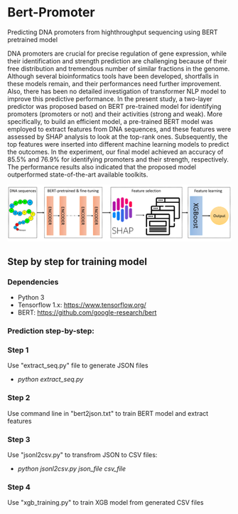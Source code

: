 # Bert-Promoter
Predicting DNA promoters from highthroughput sequencing using BERT pretrained model

DNA promoters are crucial for precise regulation of gene expression, while their identification and strength prediction are challenging because of their free distribution and tremendous number of similar fractions in the genome. Although several bioinformatics tools have been developed, shortfalls in these models remain, and their performances need further improvement. Also, there has been no detailed investigation of transformer NLP model to improve this predictive performance. In the present study, a two-layer predictor was proposed based on BERT pre-trained model for identifying promoters (promoters or not) and their activities (strong and weak). More specifically, to build an efficient model, a pre-trained BERT model was employed to extract features from DNA sequences, and these features were assessed by SHAP analysis to look at the top-rank ones. Subsequently, the top features were inserted into different machine learning models to predict the outcomes. In the experiment, our final model achieved an accuracy of 85.5% and 76.9% for identifying promoters and their strength, respectively. The performance results also indicated that the proposed model outperformed state-of-the-art available toolkits.

![Image browser window](figures/figure_1.tif)

## Step by step for training model
### Dependencies
- Python 3
- Tensorflow 1.x: https://www.tensorflow.org/
- BERT: https://github.com/google-research/bert

### Prediction step-by-step:
### Step 1
Use "extract_seq.py" file to generate JSON files
- *python extract_seq.py*

### Step 2
Use command line in "bert2json.txt" to train BERT model and extract features

### Step 3
Use "jsonl2csv.py" to transfrom JSON to CSV files:
- *python jsonl2csv.py json_file csv_file*

### Step 4
Use "xgb_training.py" to train XGB model from generated CSV files
